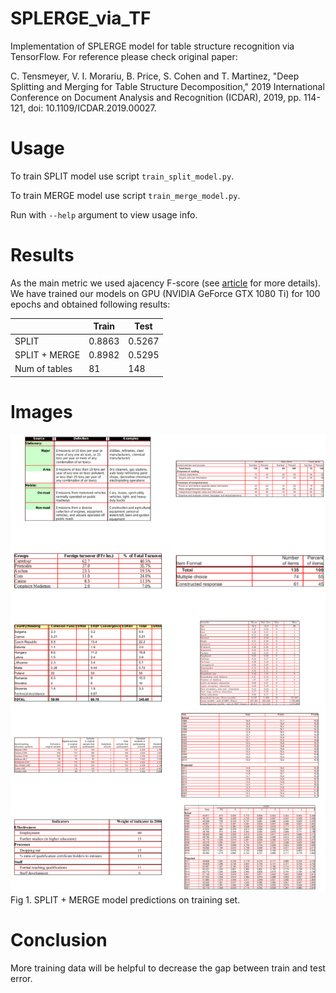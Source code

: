 # SPLERGE_via_TF
Implementation of SPLERGE model for table structure recognition via TensorFlow. For reference please check original paper: 

C. Tensmeyer, V. I. Morariu, B. Price, S. Cohen and T. Martinez, "Deep Splitting and Merging for Table Structure Decomposition," 2019 International Conference on Document Analysis and Recognition (ICDAR), 2019, pp. 114-121, doi: 10.1109/ICDAR.2019.00027.

# Usage
To train SPLIT model use script `train_split_model.py`.

To train MERGE model use script `train_merge_model.py`.

Run with `--help` argument to view usage info.

# Results

As the main metric we used ajacency F-score (see [article](https://www.researchgate.net/publication/233954637_A_Methodology_for_Evaluating_Algorithms_for_Table_Understanding_in_PDF_Documents) for more details).
We have trained our models on GPU (NVIDIA GeForce GTX 1080 Ti) for 100 epochs and obtained following results:

|                   | Train          | Test   |
| ----------------- | ---------------|--------|
| SPLIT             | 0.8863         | 0.5267 |
| SPLIT + MERGE     | 0.8982         | 0.5295 |
| Num of tables     | 81             | 148    |

# Images

![](images/merge_model_predictions.png)
Fig 1. SPLIT + MERGE model predictions on training set.

# Conclusion

More training data will be helpful to decrease the gap between train and test error.